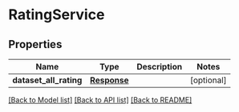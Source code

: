 # RatingService

## Properties
Name | Type | Description | Notes
------------ | ------------- | ------------- | -------------
**dataset_all_rating** | [**Response**](Response.md) |  | [optional] 

[[Back to Model list]](../README.md#documentation-for-models) [[Back to API list]](../README.md#documentation-for-api-endpoints) [[Back to README]](../README.md)

